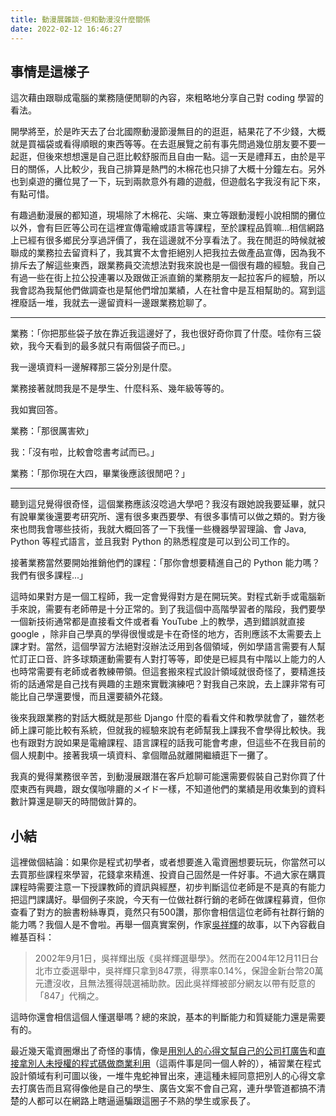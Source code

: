 ```yaml
---
title: 動漫展雜談-但和動漫沒什麼關係
date: 2022-02-12 16:46:27
---
```


## 事情是這樣子

這次藉由跟聯成電腦的業務隨便閒聊的內容，來粗略地分享自己對 coding 學習的看法。

開學將至，於是昨天去了台北國際動漫節漫無目的的逛逛，結果花了不少錢，大概就是買福袋或看得順眼的東西等等。在去逛展覽之前有事先問過幾位朋友要不要一起逛，但後來想想還是自己逛比較舒服而且自由一點。這一天是禮拜五，由於是平日的關係，人比較少，我自己排算是熱門的木棉花也只排了大概十分鐘左右。另外也到桌遊的攤位晃了一下，玩到兩款意外有趣的遊戲，但遊戲名字我沒有記下來，有點可惜。

有趣過動漫展的都知道，現場除了木棉花、尖端、東立等跟動漫輕小說相關的攤位以外，會有巨匠等公司在這裡宣傳電繪或語言等課程，至於課程品質嘛...相信網路上已經有很多鄉民分享過評價了，我在這邊就不分享看法了。我在閒逛的時候就被聯成的業務拉去留資料了，我其實不太會拒絕別人把我拉去做產品宣傳，因為我不排斥去了解這些東西，跟業務員交流想法對我來說也是一個很有趣的經驗。我自己有過一些在街上拉公投連署以及跟做正派直銷的業務朋友一起拉客戶的經驗，所以我會認為我幫他們做調查也是幫他們增加業績，人在社會中是互相幫助的。寫到這裡廢話一堆，我就去一邊留資料一邊跟業務尬聊了。

----

業務：「你把那些袋子放在靠近我這邊好了，我也很好奇你買了什麼。哇你有三袋欸，我今天看到的最多就只有兩個袋子而已。」

我一邊填資料一邊解釋那三袋分別是什麼。

業務接著就問我是不是學生、什麼科系、幾年級等等的。

我如實回答。

業務：「那很厲害欸」

我：「沒有啦，比較會唸書考試而已。」

業務：「那你現在大四，畢業後應該很閒吧？」

----

聽到這兒覺得很奇怪，這個業務應該沒唸過大學吧？我沒有跟她說我要延畢，就只有說畢業後還要考研究所、還有很多東西要學、有很多事情可以做之類的。對方後來也問我會哪些技術，我就大概回答了一下我懂一些機器學習理論、會 Java, Python 等程式語言，並且我對 Python 的熟悉程度是可以到公司工作的。

接著業務當然要開始推銷他們的課程：「那你會想要精進自己的 Python 能力嗎？我們有很多課程...」

這時如果對方是一個工程師，我一定會覺得對方是在開玩笑。對程式新手或電腦新手來說，需要有老師帶是十分正常的。到了我這個中高階學習者的階段，我們要學一個新技術通常都是直接看文件或者看 YouTube 上的教學，遇到錯誤就直接 google ，除非自己學真的學得很慢或是卡在奇怪的地方，否則應該不太需要去上課才對。當然，這個學習方法絕對沒辦法泛用到各個領域，例如學語言需要有人幫忙訂正口音、許多球類運動需要有人對打等等，即使是已經具有中階以上能力的人也時常需要有老師或者教練帶領。但這套搬來程式設計領域就很奇怪了，要精進技術的話通常是自己找有興趣的主題來實戰演練吧？對我自己來說，去上課非常有可能比自己學還要慢，而且還要額外花錢。

後來我跟業務的對話大概就是那些 Django 什麼的看看文件和教學就會了，雖然老師上課可能比較有系統，但就我的經驗來說有老師幫我上課我不會學得比較快。我也有跟對方說如果是電繪課程、語言課程的話我可能會考慮，但這些不在我目前的個人規劃中。接著我填一填資料、拿個贈品就離開繼續逛下一攤了。

我真的覺得業務很辛苦，到動漫展跟潛在客戶尬聊可能還需要假裝自己對你買了什麼東西有興趣，跟女僕咖啡廳的メイド一樣，不知道他們的業績是用收集到的資料數計算還是聊天的時間做計算的。

## 小結

這裡做個結論：如果你是程式初學者，或者想要進入電資圈想要玩玩，你當然可以去買那些課程來學習，花錢拿來精進、投資自己固然是一件好事。不過大家在購買課程時需要注意一下授課教師的資訊與經歷，初步判斷這位老師是不是真的有能力把這門課講好。舉個例子來說，今天有一位做社群行銷的老師在做課程募資，但你查看了對方的臉書粉絲專頁，竟然只有500讚，那你會相信這位老師有社群行銷的能力嗎？我個人是不會啦。再舉一個真實案例，作家[吳祥輝](https://zh.wikipedia.org/wiki/%E5%90%B3%E7%A5%A5%E8%BC%9D)的故事，以下內容截自維基百科：

> 2002年9月1日，吳祥輝出版《吳祥輝選舉學》。然而在2004年12月11日台北市立委選舉中，吳祥輝只拿到847票，得票率0.14%，保證金新台幣20萬元遭沒收，且無法獲得競選補助款。因此吳祥輝被部分網友以帶有貶意的「847」代稱之。

這時你還會相信這個人懂選舉嗎？總的來說，基本的判斷能力和質疑能力還是需要有的。

最近幾天電資圈爆出了奇怪的事情，像是[用別人的心得文幫自己的公司打廣告](https://www.facebook.com/yu.ting.hsiung.bearomorphism/posts/110244458246135)和[直接拿別人未授權的程式碼做商業利用](https://www.facebook.com/kantai.zeng/posts/1233845227147846)（這兩件事是同一個人幹的），補習業在程式設計領域有利可圖以後，一堆牛鬼蛇神冒出來，連這種未經同意把別人的心得文拿去打廣告而且寫得像他是自己的學生、廣告文案不會自己寫，連升學管道都搞不清楚的人都可以在網路上瞎逼逼騙跟這圈子不熟的學生或家長了。
